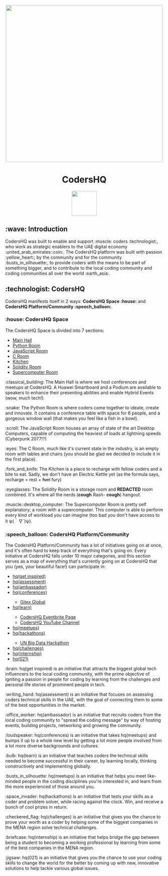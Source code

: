 <p align="center">
 <picture>
  <source media="(prefers-color-scheme: dark)" srcset="https://user-images.githubusercontent.com/92259277/191530645-60d8b36b-5f1c-4c03-98e1-d48103db4e49.png">
  <img width="500" src="https://user-images.githubusercontent.com/92259277/190894050-ba6b293d-c3b0-4679-86aa-61622a4dafde.png"/>
 </picture>
 <h1 align="center">CodersHQ</h1>
</p>

<p align="center">
 <a href="https://discord.gg/CPQHAZrg8b0" target="_blank"><img width="80" src="https://img.shields.io/badge/Discord-%237289DA.svg?style=for-the-badge&logo=discord&logoColor=white"></a>
</p>

<h2>:wave: Introduction</h2>
<p>CodersHQ was built to enable and support :muscle: coders :technologist:, who work as strategic enablers to the UAE digital economy :united_arab_emirates::coin:. The CodersHQ platform was built with passion :yellow_heart:; by the community and for the community :busts_in_silhouette:, to provide coders with the means to be part of something bigger, and to contribute to the local coding community and coding communities all over the world :earth_asia:.</p>

<h2>:technologist: CodersHQ</h2>
<p>CodersHQ manifests itself in 2 ways: <b>CodersHQ Space :house:</b> and <b>CodersHQ Platform/Community :speech_balloon:</b>.</p>

<h3>:house: CodersHQ Space</h3>
<p>The CodersHQ Space is divided into 7 sections:</p>
<ul>
  <li><ins>Main Hall</ins></li>
  <li><ins>Python Room</ins></li>
  <li><ins>JavaScript Room</ins></li>
  <li><ins>C Room</ins></li>
  <li><ins>Kitchen</ins></li>
  <li><ins>Solidity Room</ins></li>
  <li><ins>Supercomputer Room</ins></li>
</ul>

<p>:classical_building: The Main Hall is where we host conferences and meetups at CodersHQ. A Huawei Smartboard and a Podium are available to speakers to enhance their presenting abilities and enable Hybrid Events (wow, much tech!).</p>

<p>:snake: The Python Room is where coders come together to ideate, create and innovate. It contains a conference table with space for 6 people, and a gorgeous window wall (that makes you feel like a fish in a bowl).</p>

<p>:scroll: The JavaScript Room houses an array of state of the art Desktop Computers, capable of computing the heaviest of loads at lightning speeds (Cyberpunk 2077!?)</p>

<p>:eyes: The C Room, much like it's current state in the industry, is an empty room with tables and chairs (you should be glad we decided to include it in the first place).</p>

<p>:fork_and_knife: The Kitchen is a place to recharge with fellow coders and a bite to eat. Sadly, we don't have an Electric Kettle yet (as the formula says, recharge = rest + <del>fuel</del> fury)</p>

<p>:eyeglasses: The Solidity Room is a storage room and <b>REDACTED</b> room combined. It's where all the nerds (<b>cough</b> Rash- <b>cough</b>) hangout.</p>

<p>:muscle::desktop_computer: The Supercomputer Room is pretty self explanatory; a room with a supercomputer. This computer is able to perform every kind of workload you can imagine (too bad you don't have access to it ψ(｀∇´)ψ).</p>

<h3>:speech_balloon: CodersHQ Platform/Community</h3>
<p>The CodersHQ Platform/Community has a lot of initiatives going on at once, and it's often hard to keep track of everything that's going on. Every initiative at CodersHQ falls under 10 major categories, and this section serves as a map of everything that's currently going on at CodersHQ that you (yes, your beautiful face!) can participate in:</p>
<ul>
  <li><ins>hq(get inspired)</ins></li>
  <li><ins>hq(assessment)</ins></li>
  <li><ins>hq(ambassador)</ins></li>
  <li><ins>hq(conferences)</ins></li>
  <ul>
    <li><a href="https://www.eventbrite.com/e/global-devslam-2022-tickets-327872123347?aff=ebdssbdestsearch/" target="_blank">Gitex Global</a></li>
  </ul>
  <li><ins>hq(learn)</ins></li>
  <ul>
    <li><a href="https://www.eventbrite.com/o/codershq-38860773473/" target="_blank">CodersHQ Eventbrite Page</a></li>
    <li><a href="https://forms.gle/NKfkf6jvBEAjLDVV6" target="_blank">CodersHQ YouTube Channel</a></li>
  </ul>
  <li><ins>hq(meetups)</ins></li>
  <li><ins>hq(hackathons)</ins></li>
  <ul>
    <li><a href="https://www.eventbrite.com/e/un-big-data-hackathon-tickets-416523742727?aff=ebdsoporgprofile/" target="_blank">UN Big Data Hackathon</a></li>
  </ul>
  <li><ins>hq(challenges)</ins></li>
  <li><ins>hq(internship)</ins></li>
  <li><ins>hq(021)</ins></li>
</ul>

<p>:brain: hq(get inspired) is an initiative that attracts the biggest global tech influencers to the local coding community, with the prime objective of igniting a passion in people for coding by learning from the challenges and personal life stories of prominent people in tech.</p>

<p>:writing_hand: hq(assessment) is an initiative that focuses on assessing coders technical skills in the UAE, with the goal of connecting them to some of the best opportunities in the market.</p>

<p>:office_worker: hq(ambassador) is an initiative that recruits coders from the local coding community to "spread the coding message" by way of hosting events, building projects, networking and growing the community.</p>

<p>:loudspeaker: hq(conferences) is an initiative that takes hq(meetups) and bumps it up to a whole new level by getting a lot more people involved from a lot more diverse backgrounds and cultures.</p>

<p>:bulb: hq(learn) is an initiative that teaches coders the technical skills needed to become successful in their career, by learning locally, thinking constructively and implementing globally.</p>

<p>:busts_in_silhouette: hq(meetups) is an initiative that helps you meet like-minded people in the coding disciplines you're interested in, and learn from the more experienced of those around you.</p>

<p>:space_invader: hq(hackathons) is an initiative that tests your skills as a coder and problem solver, while racing against the clock. Win, and receive a bunch of cool prizes in return.</p>

<p>:checkered_flag: hq(challenges) is an initiative that gives you the chance to prove your worth as a coder by helping some of the biggest companies in the MENA region solve technical challenges.</p>

<p>:briefcase: hq(internship) is an initiative that helps bridge the gap between being a student to becoming a working professional by learning from some of the best companies in the MENA region.</p>

<p>:jigsaw: hq(021) is an initiative that gives you the chance to use your coding skills to change the world for the better by coming up with new, innovative solutions to help tackle various global issues.</p>
